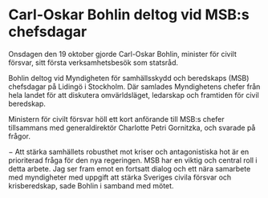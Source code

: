 # Carl-Oskar Bohlin deltog vid MSB:s chefsdagar

Onsdagen den 19 oktober gjorde Carl\-Oskar Bohlin, minister för civilt försvar, sitt första verksamhetsbesök som statsråd.


Bohlin deltog vid Myndigheten för samhällsskydd och beredskaps (MSB) chefsdagar på Lidingö i Stockholm. Där samlades Myndighetens chefer från hela landet för att diskutera omvärldsläget, ledarskap och framtiden för civil beredskap.

Ministern för civilt försvar höll ett kort anförande till MSB:s chefer tillsammans med generaldirektör Charlotte Petri Gornitzka, och svarade på frågor.

− Att stärka samhällets robusthet mot kriser och antagonistiska hot är en prioriterad fråga för den nya regeringen. MSB har en viktig och central roll i detta arbete. Jag ser fram emot en fortsatt dialog och ett nära samarbete med myndigheter med uppgift att stärka Sveriges civila försvar och krisberedskap, sade Bohlin i samband med mötet.
